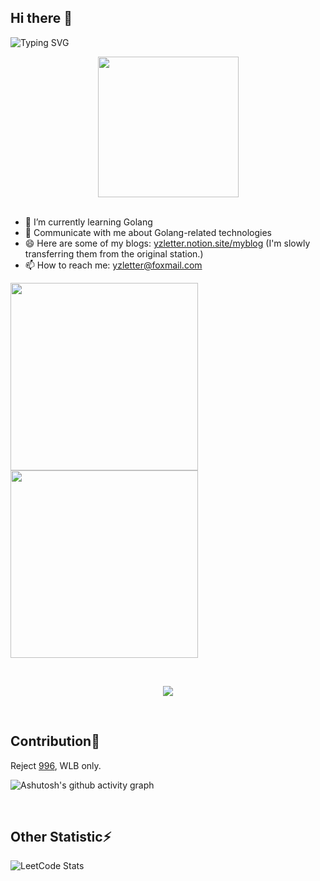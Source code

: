 
## Hi there 👋
![Typing SVG](https://readme-typing-svg.demolab.com?font=Fira+Code&pause=1000&width=435&height=30&lines=Welcome+to+my+Github!;Feel+free+to+contact+me!💬)

<div align="center">
  <picture>
    <source media="(prefers-color-scheme: dark)" srcset="https://cdn.jsdelivr.net/gh/sun0225SUN/sun0225SUN/assets/images/coding.gif" />
    <source media="(prefers-color-scheme: light)" srcset="https://cdn.jsdelivr.net/gh/sun0225SUN/sun0225SUN/assets/images/developer.svg" height="225px" />
    <img src="https://cdn.jsdelivr.net/gh/sun0225SUN/sun0225SUN/assets/images/coding.gif" />
  </picture>
</div>
<div>&nbsp;</div>

- 🌱 I’m currently learning Golang
- 💬 Communicate with me about Golang-related technologies
- 😄 Here are some of my blogs: [yzletter.notion.site/myblog](https://yzletter.notion.site/myblog) (I'm slowly transferring them from the original station.)
- 📫 How to reach me: yzletter@foxmail.com
  
<a href="https://github.com/anuraghazra/github-readme-stats">
  <img height=300 align="center" src="https://github-readme-stats.vercel.app/api?username=yzletter&show_icons=true&theme=radical" />
</a>
<a href="https://github.com/anuraghazra/convoychat">
  <!-- <img height=200 align="center" src="https://github-readme-stats.vercel.app/api/top-langs/?username=yzletter&exclude_repo=BASF4DCT&theme=radical&layout=compact&card_width=270" /> -->
  <img height=300 align="center" src="https://github-readme-stats.vercel.app/api/top-langs/?username=yzletter&exclude_repo=BASF4DCT&theme=radical&card_width=300" />
</a>

&nbsp;

<p align="center">
  <a href="https://skillicons.dev">
    <img src="https://skillicons.dev/icons?i=go,git,github,nginx,linux,mysql,redis,kafka,postman,kubernetes,md,docker,githubactions,lua,cpp" />
  </a>
</p>
&nbsp;


## Contribution🔭
Reject [996](https://996.icu/#/en_US), WLB only.

![Ashutosh's github activity graph](https://github-readme-activity-graph.vercel.app/graph?username=yzletter&theme=redical)

&nbsp;

## Other Statistic⚡
![LeetCode Stats](https://leetcard.jacoblin.cool/sylar-i?theme=radical&site=cn&font=Content&ext=contest)
